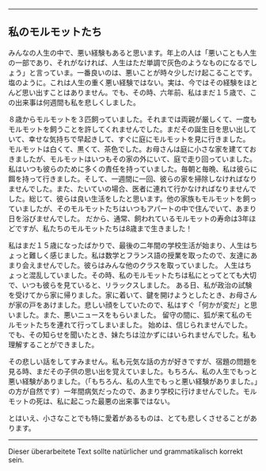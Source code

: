 

---

## 私のモルモットたち

みんなの人生の中で、悪い経験もあると思います。年上の人は「悪いことも人生の一部であり、それがなければ、人生はただ単調で灰色のようなものになるでしょう」と言っていま。一番良いのは、悪いことが時々少しだけ起こることです。塩のように。これは人生の重く悪い経験ではない。実は、今ではその経験をほとんど思い出すことはありません。でも、その時、六年前、私はまだ１５歳で、この出来事は何週間も私を悲しくしました。

８歳からモルモットを３匹飼っていました。それまでは両親が厳しくて、一度もモルモットを飼うことを許してくれませんでした。まだその誕生日を思い出していて、幸せな気持ちで早起きして、すぐに庭にモルモットを見に行きました。
モルモットは白くて、黒くて、茶色でした。お母さんは庭に小さな家を建てておきましたが、モルモットはいつもその家の外にいて、庭で走り回っていました。
  私はいつも彼らのために多くの責任を持っていました。毎朝と毎晩、私は彼らに餌を持って行きました。そして、一週間に一回、彼らの家を掃除しなければなりませんでした。また、たいていの場合、医者に連れて行かなければなりませんでした。総じて、彼らは良い生活をしたと思います。他の家族もモルモットを飼っていましたが、そのモルモットたちはいつもアパートの中で住んでいて、あまり日を浴びませんでした。
だから、通常、飼われているモルモットの寿命は3年ほどですが、私たちのモルモットたちは8歳まで生きました！

私はまだ１５歳になったばかりで、最後の二年間の学校生活が始まり、人生はちょっと難しく感じました。私は数学とフランス語の授業を取ったので、友達にあまり会えませんでした。彼らはみんな他のクラスを取っていました。
人生はちょっと混乱していました。その時、私のモルモットたちは私にとってとても大切で、いつも彼らを見ていると、リラックスしました。
  ある日、私が政治の試験を受けてから家に帰りました。家に着いて、鍵を開けようとしたとき、お母さんが家の戸をあけました。悲しい顔をしていたので、私はすぐ「何かが変だ」と思いました。また、悪いニュースをもらいました。
留守の間に、狐が来て私のモルモットたちを連れて行ってしまいました。
始めは、信じられませんでした。でも、その知らせを聞いたとき、妹たちは泣かずにはいられませんでした。私も理解することができました。

その悲しい話をしてすみません。私も元気な話の方が好きですが、宿題の問題を見る時、まだその子供の思い出を覚えていました。もちろん、私の人生でもっと悪い経験がありました。（「もちろん、私の人生でもっと悪い経験がありました。」の方が自然です）一年間病気だったので、あまり学校に行けませんでした。モルモットの死は、私に起こった最悪の出来事ではない。

とはいえ、小さなことでも特に愛着があるものは、とても悲しくさせることがあります。

---

Dieser überarbeitete Text sollte natürlicher und grammatikalisch korrekt sein.
